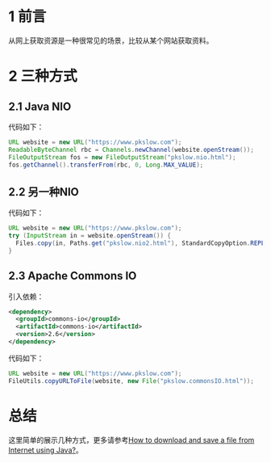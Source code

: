 # 1 前言

从网上获取资源是一种很常见的场景，比较从某个网站获取资料。



# 2 三种方式

## 2.1 Java NIO

代码如下：

```java
URL website = new URL("https://www.pkslow.com");
ReadableByteChannel rbc = Channels.newChannel(website.openStream());
FileOutputStream fos = new FileOutputStream("pkslow.nio.html");
fos.getChannel().transferFrom(rbc, 0, Long.MAX_VALUE);
```



## 2.2 另一种NIO

代码如下：

```java
URL website = new URL("https://www.pkslow.com");
try (InputStream in = website.openStream()) {
  Files.copy(in, Paths.get("pkslow.nio2.html"), StandardCopyOption.REPLACE_EXISTING);
}
```



## 2.3 Apache Commons IO

引入依赖：

```xml
<dependency>
  <groupId>commons-io</groupId>
  <artifactId>commons-io</artifactId>
  <version>2.6</version>
</dependency>
```

代码如下：

```java
URL website = new URL("https://www.pkslow.com");
FileUtils.copyURLToFile(website, new File("pkslow.commonsIO.html"));
```



# 总结

这里简单的展示几种方式，更多请参考[How to download and save a file from Internet using Java?](https://stackoverflow.com/questions/921262/how-to-download-and-save-a-file-from-internet-using-java)。

